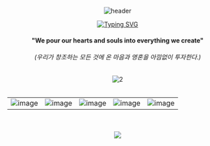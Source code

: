 <div align="center">
  
![header](https://capsule-render.vercel.app/api?type=wave&color=gradient&height=200&section=header&text=BlizzaB&fontSize=90&fontColor=333333)


  
  <!-- Title Typing Effect -->
<a href="https://git.io/typing-svg"><img src="https://readme-typing-svg.demolab.com?font=Lobster&color=58A6FF&size=35&pause=1000&center=true&vCenter=true&random=false&width=435&lines=Hello%2C+We+are+BlizzaB;We+are+Best+Team" alt="Typing SVG" /></a>
<div align="center">  
  <h4>"We pour our hearts and souls into everything we create"</h4>
  <h6>(우리가 창조하는 모든 것에 온 마음과 영혼을 아낌없이 투자한다.)</h6>
</div>

<div align="center">  
  <img src="https://i.ibb.co/1G2WbsG/2.png" alt="2" border="0">
</div>
<br>
<div align="center">
  <table>
    <tr colspan="2">
      <td><img src="https://i.ibb.co/YQfp1x9/image.png" alt="image" border="0"></td>
      <td><img src="https://i.ibb.co/zhx0BD8/image.png" alt="image" border="0"></td>
      <td><img src="https://i.ibb.co/g9mS2t3/image.png" alt="image" border="0"></td>
      <td><img src="https://i.ibb.co/xm9dWxb/image.png" alt="image" border="0"></td>
      <td><img src="https://i.ibb.co/KFvWRzJ/image.png" alt="image" border="0"></td>
    </tr>
  </table>
</div>

<br>
<br>
<!-- Footer banner -->
<img src="https://capsule-render.vercel.app/api?type=rect&color=0:E34C26,10:DA5B0B,30:C6538C,75:3572A5,100:A371F7&height=40&section=footer&text=&fontSize=0"/>
</div>
